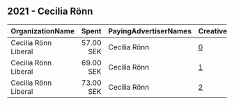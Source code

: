 ## 2021 - Cecilia Rönn 
|OrganizationName|Spent|PayingAdvertiserNames|CreativeUrls|Impressions|Genders|AgeBrackets|CountryCodes|BillingAddresses|CandidateBallotInformation|
|:---|---:|:---|:---|---:|:---|:---|:---|:---|:---|
|Cecilia Rönn Liberal|57.00 SEK|Cecilia Rönn|[0](https://www.snap.com/political-ads/asset/741f8d172e35805e09d598d804ad5a46c9320c37c8da5beabbbbb9cbea6c6677?mediaType=mp4)|2,446||17+|sweden|SE||
|Cecilia Rönn Liberal|69.00 SEK|Cecilia Rönn|[1](https://www.snap.com/political-ads/asset/741f8d172e35805e09d598d804ad5a46c9320c37c8da5beabbbbb9cbea6c6677?mediaType=mp4)|2,706||17+|sweden|SE||
|Cecilia Rönn Liberal|73.00 SEK|Cecilia Rönn|[2](https://www.snap.com/political-ads/asset/741f8d172e35805e09d598d804ad5a46c9320c37c8da5beabbbbb9cbea6c6677?mediaType=mp4)|2,830||17+|sweden|SE||
